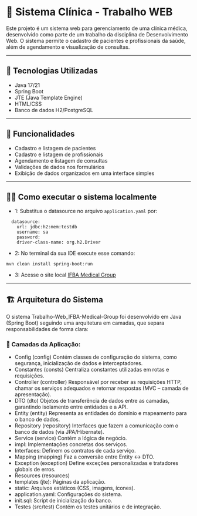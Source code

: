 # 🏥 Sistema Clínica - Trabalho WEB 

Este projeto é um sistema web para gerenciamento de uma clínica médica, desenvolvido como parte de um trabalho da disciplina de Desenvolvimento Web.
O sistema permite o cadastro de pacientes e profissionais da saúde, além de agendamento e visualização de consultas.

---
## 🔧 Tecnologias Utilizadas

* Java 17/21
* Spring Boot
* JTE (Java Template Engine)
* HTML/CSS
* Banco de dados H2/PostgreSQL
---
## 📝 Funcionalidades

* Cadastro e listagem de pacientes
* Cadastro e listagem de profissionais
* Agendamento e listagem de consultas
* Validações de dados nos formulários
* Exibição de dados organizados em uma interface simples
---
## 👨‍💻 Como executar o sistema localmente

- 1: Substitua o datasource no arquivo `application.yaml` por:
```
  datasource:
    url: jdbc:h2:mem:testdb
    username: sa
    password:
    driver-class-name: org.h2.Driver
```
- 2: No terminal da sua IDE execute esse comando:
```
mvn clean install spring-boot:run
```
- 3: Acesse o site local
[IFBA Medical Group](http://localhost:8081/login)
---
## 🏗 Arquitetura do Sistema
O sistema Trabalho-Web_IFBA-Medical-Group foi desenvolvido em Java (Spring Boot) seguindo uma arquitetura em camadas, que separa responsabilidades de forma clara:

### 📂 Camadas da Aplicação:
- Config (config) Contém classes de configuração do sistema, como segurança, inicialização de dados e interceptadores.
- Constantes (consts) Centraliza constantes utilizadas em rotas e requisições.
- Controller (controller) Responsável por receber as requisições HTTP, chamar os serviços adequados e retornar respostas (MVC – camada de apresentação).
- DTO (dto) Objetos de transferência de dados entre as camadas, garantindo isolamento entre entidades e a API.
- Entity (entity) Representa as entidades do domínio e mapeamento para o banco de dados.
- Repository (repository) Interfaces que fazem a comunicação com o banco de dados (via JPA/Hibernate).
- Service (service) Contém a lógica de negócio.
- impl: Implementações concretas dos serviços.
- Interfaces: Definem os contratos de cada serviço.
- Mapping (mapping) Faz a conversão entre Entity ↔ DTO.
- Exception (exception) Define exceções personalizadas e tratadores globais de erros.
- Resources (resources)
- templates (jte): Páginas da aplicação.
- static: Arquivos estáticos (CSS, imagens, ícones).
- application.yaml: Configurações do sistema.
- init.sql: Script de inicialização do banco.
- Testes (src/test) Contém os testes unitários e de integração.
